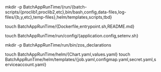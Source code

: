 
mkdir -p BatchAppRunTime/{run/{batch-scripts/{proclib1,proclib2,etc},bin/bash,config,data-files,log-files/{b,y,etc},temp-files},helm/templates,scripts,tbd}


touch BatchAppRunTime/{Dockerfile,entrypoint.sh,README.md}


touch BatchAppRunTime/run/config/{application.config,setenv.sh}


mkdir -p BatchAppRunTime/run/bin/zos_declarations


touch BatchAppRunTime/helm/{Chart.yaml,values.yaml}
touch BatchAppRunTime/helm/templates/{job.yaml,configmap.yaml,secret.yaml,serviceaccount.yaml}
